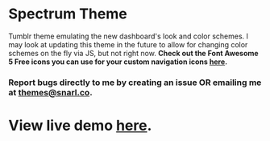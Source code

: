 # Spectrum Theme

Tumblr theme emulating the new dashboard's look and color schemes. I may look at updating this theme in the future to allow for changing color schemes on the fly via JS, but not right now.
**Check out the Font Awesome 5 Free icons you can use for your custom navigation icons [here](https://fontawesome.com/icons?d=gallery&m=free).**

### Report bugs directly to me by creating an issue OR emailing me at themes@snarl.co.
# View live demo [here](https://spectrumtheme.tumblr.com/).
